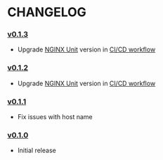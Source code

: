 # CHANGELOG

### [v0.1.3](https://github.com/speelynet/redirect/tree/v0.1.3)
- Upgrade [NGINX Unit](https://unit.nginx.org) version in [CI/CD workflow](https://github.com/speelynet/redirect/blob/v0.1.3/.github/workflows/CICD.yml)

### [v0.1.2](https://github.com/speelynet/redirect/tree/v0.1.2)
- Upgrade [NGINX Unit](https://unit.nginx.org) version in [CI/CD workflow](https://github.com/speelynet/redirect/blob/v0.1.2/.github/workflows/CICD.yml)

### [v0.1.1](https://github.com/speelynet/redirect/tree/v0.1.1)
- Fix issues with host name

### [v0.1.0](https://github.com/speelynet/redirect/tree/v0.1.0)
- Initial release
